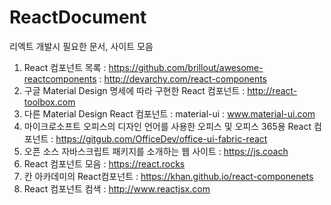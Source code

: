 # ReactDocument
리엑트 개발시 필요한 문서, 사이트 모음

1. React 컴포넌트 목록 : https://github.com/brillout/awesome-reactcomponents
                      : http://devarchy.com/react-components
2. 구글 Material Design 명세에 따라 구현한 React 컴포넌트 : http://react-toolbox.com
3. 다른 Material Design React 컴포넌트 : material-ui : www.material-ui.com
4. 마이크로소프트 오피스의 디자인 언어를 사용한 오피스 및 오피스 365용 React 컴포넌트 : https://gitgub.com/OfficeDev/office-ui-fabric-react
5. 오픈 소스 자바스크립트 패키지를 소개하는 웹 사이트 : https://js.coach
6. React 컴포넌트 모음 : https://react.rocks
7. 칸 아카데미의 React컴포넌트 : https://khan.github.io/react-componenets
8. React 컴포넌트 컴색 : http://www.reactjsx.com
